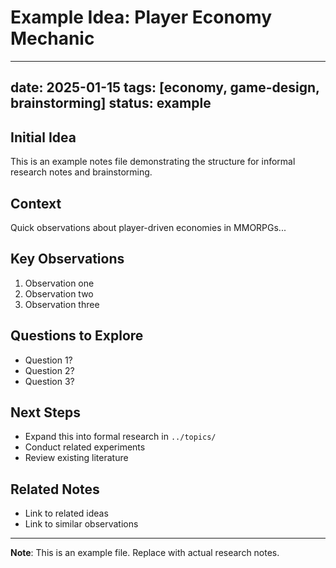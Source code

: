 # Example Idea: Player Economy Mechanic

---
date: 2025-01-15
tags: [economy, game-design, brainstorming]
status: example
---

## Initial Idea

This is an example notes file demonstrating the structure for informal research notes and brainstorming.

## Context

Quick observations about player-driven economies in MMORPGs...

## Key Observations

1. Observation one
2. Observation two
3. Observation three

## Questions to Explore

- Question 1?
- Question 2?
- Question 3?

## Next Steps

- Expand this into formal research in `../topics/`
- Conduct related experiments
- Review existing literature

## Related Notes

- Link to related ideas
- Link to similar observations

---

**Note**: This is an example file. Replace with actual research notes.
